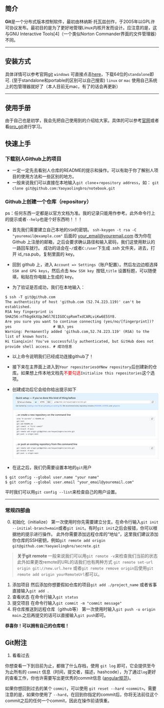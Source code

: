 ## 简介

<strong>Git</strong>是一个分布式版本控制软件，最初由林纳斯·托瓦兹创作，于2005年以GPL许可协议发布。最初目的是为了更好地管理Linux内核开发而设计。应注意的是，这与GNU Interactive Tools[4]（一个类似Norton Commander界面的文件管理器）不同。

---
## 安装方式
具体详情可以参考官网[git](https://git-scm.com/downloads)
`windows`
可直接点击[here](https://git-scm.com/download/win)，下载64位的`standalone`即可.
(至于standalone和portable的区别可以自己搜索)
`linux` or `mac`
使用自己系统上的包管理器就好了（本人目前无mac，有了的话会再更新）

---

## 使用手册
由于自己也是初学，我会先把自己使用到的介绍给大家。具体的可以参考[官网](https://git-scm.com/docs)或者看[pro_git](https://github.com/anzhihe/Free-Git-Books/blob/master/book/Professional%20Git.pdf)进行学习。

## 快速上手
### 下载别人Github上的项目

* 一定一定先去看别人仓库的README的提示和操作。可以有助于你了解别人项目的使用方法和一些区别的地方。
* 一般来说我们可以直接在本地输入`git clone`+`repository address`，如：
`git clone git@github.com:Yaoyaolingbro/notebook.git`

### Github上创建一个仓库（repository）
ps：任何东西一定都是以官方文档为准。我的记录只能用作参考。此外命令行上的提示或者`--help`也是个好东西哟！！！
* 首先我们需要建立自己本地的`SSH`的密钥。
`ssh-keygen -t rsa -C "youremail@example.com"`
  后面的 your_email@youremail.com 改为你在 Github 上注册的邮箱，之后会要求确认路径和输入密码，我们这使用默认的一路回车就行。
  成功的话会在` ~/ `或者`C:/user`下生成 .ssh 文件夹，进去，打开 id_rsa.pub，复制里面的 key。

* 回到 github 上，进入 `Account => Settings`（账户配置）。然后左边边框选择 `SSH and GPG keys`，然后点击 `New SSH key `按钮,`title` 设置标题，可以随便填，粘贴在你电脑上生成的 key。
  
* 为了验证是否成功，我们在本地输入：
```git
$ ssh -T git@github.com
The authenticity of host 'github.com (52.74.223.119)' can't be established.
RSA key fingerprint is SHA256:nThbg6kXUpJWGl7E1IGOCspRomTxdCARLviKw6E5SY8.
Are you sure you want to continue connecting (yes/no/[fingerprint])? yes                   # 输入 yes
Warning: Permanently added 'github.com,52.74.223.119' (RSA) to the list of known hosts.
Hi tianqixin! You've successfully authenticated, but GitHub does not provide shell access. # 成功信息
```

* 以上命令说明我们已经成功连接github了！
  
* 接下来在主界面上进入到`Your repositories`or`New repository`后创建新的仓库。如果想上传本地文档先<font color = red>不要勾选</font>`Initialize this repositories`这个选项。
  
* 创建成功后它会给你给出提示如下![image](graph/Snipaste_2023-05-06_23-45-24.png)
  
* 在这之后，我们仍需要设置本地的`git`用户
```git
$ git config --global user.name "your name"
$ git config --global user.email "your_email@youremail.com"
```
  平时我们可以用`git config --list`来检查自己的用户设置。

---

### 常规四部曲
0. 初始化（initialize）
   第一次使用时你先需要建立分支。在命令行输入`git init --initial-branch=main`或者`git init`。有时`git init`之后会报错，你可以根据他的提示进行操作。
   此外你需要添加远程仓库的“地址”，这里我们建议添加你仓库的SSH密钥，例如`git remote add origin git@github.com:Yaoyaolingbro/secrete.git`
><strong>关于git remote </strong> 
>一般来说我们可以用`git remote -v`来检查我们当前的状态
>此外如果更改remote的URL的话我们也有两种方式
>`git remote set-url origin git://new.url.here`
>或者`git remote remove origin`后使用`git remote add origin yourRemoteUrl`都可以。


1. 添加项目
   然后添加你想要假如仓库的项目`git add ./project_name` 或者省事直接输入`git add .`
2. 查看状态
   在命令行输入`git status`
3. 提交项目
   在命令行输入`git commit -m "commit message"`
4. 将仓库推送到远程仓库（github等）
   第一次使用时输入`git push -u origin main`.之后再提交的话可以直接输入`git push`即可。

<strong>恭喜你！可以拥有自己的仓库啦！</strong>
 
## Git附注
1. 看看过去

你想查看一下到目前为止，都做了什么存档，使用 `git log` 即可，它会提供至今为止所有的 `commit` 信息（时间，提交者，描述，hashcode），为了通过`log`更好的查看工作，你也许需要写出更优秀的commit信息 ([angular规范](https://github.com/angular/angular/blob/22b96b9/CONTRIBUTING.md#-commit-message-guidelines))。

如果你想回到过去的某个 `commit`，可以使用 `git reset --hard <commit>`。需要注意的是，如果你使用了 `--hard`，在回到你指定的commit后，你将无法前往这个commit之后的任何一个commit，因此在操作前请慎重。